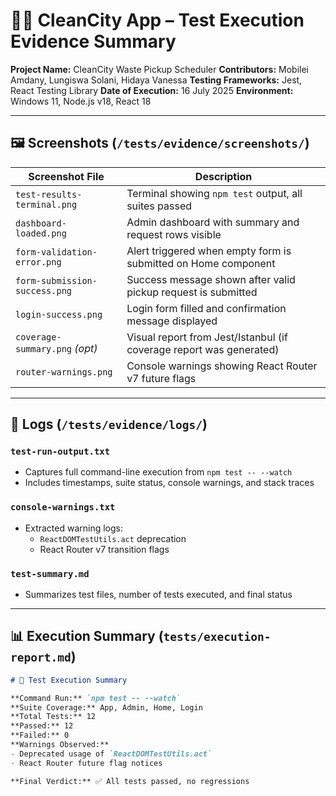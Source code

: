# 📸🧪 CleanCity App – Test Execution Evidence Summary

**Project Name:** CleanCity Waste Pickup Scheduler
**Contributors:** Mobilei Amdany, Lungiswa Solani, Hidaya Vanessa
**Testing Frameworks:** Jest, React Testing Library
**Date of Execution:** 16 July 2025
**Environment:** Windows 11, Node.js v18, React 18

---

## 🖼️ Screenshots (`/tests/evidence/screenshots/`)

| Screenshot File                | Description                                                               |
|-------------------------------|---------------------------------------------------------------------------|
| `test-results-terminal.png`   | Terminal showing `npm test` output, all suites passed                     |
| `dashboard-loaded.png`        | Admin dashboard with summary and request rows visible                     |
| `form-validation-error.png`   | Alert triggered when empty form is submitted on Home component            |
| `form-submission-success.png` | Success message shown after valid pickup request is submitted             |
| `login-success.png`           | Login form filled and confirmation message displayed                      |
| `coverage-summary.png` *(opt)*| Visual report from Jest/Istanbul (if coverage report was generated)        |
| `router-warnings.png`         | Console warnings showing React Router v7 future flags                     |

---

## 📄 Logs (`/tests/evidence/logs/`)

### `test-run-output.txt`
- Captures full command-line execution from `npm test -- --watch`
- Includes timestamps, suite status, console warnings, and stack traces

### `console-warnings.txt`
- Extracted warning logs:
  - `ReactDOMTestUtils.act` deprecation
  - React Router v7 transition flags

### `test-summary.md`
- Summarizes test files, number of tests executed, and final status

---

## 📊 Execution Summary (`tests/execution-report.md`)

```markdown
# 🧪 Test Execution Summary

**Command Run:** `npm test -- --watch`
**Suite Coverage:** App, Admin, Home, Login
**Total Tests:** 12
**Passed:** 12
**Failed:** 0
**Warnings Observed:**
- Deprecated usage of `ReactDOMTestUtils.act`
- React Router future flag notices

**Final Verdict:** ✅ All tests passed, no regressions
